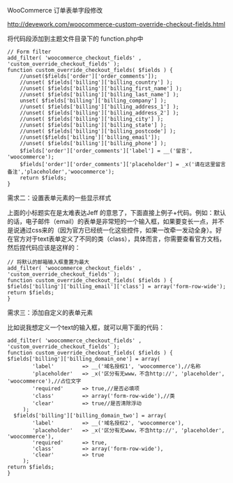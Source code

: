 WooCommerce 订单表单字段修改

http://devework.com/woocommerce-custom-override-checkout-fields.html

将代码段添加到主题文件目录下的 function.php中

```
// Form filter
add_filter( 'woocommerce_checkout_fields' , 'custom_override_checkout_fields' );
function custom_override_checkout_fields( $fields ) {
    //unset($fields['order']['order_comments']);
    //unset( $fields['billing']['billing_country'] );
    //unset( $fields['billing']['billing_first_name'] );
    //unset( $fields['billing']['billing_last_name'] );
    unset( $fields['billing']['billing_company'] );
    //unset( $fields['billing']['billing_address_1'] );
    //unset( $fields['billing']['billing_address_2'] );
    //unset( $fields['billing']['billing_city'] );
    //unset( $fields['billing']['billing_state'] );
    //unset( $fields['billing']['billing_postcode'] );
    //unset($fields['billing']['billing_email']);
    //unset( $fields['billing']['billing_phone'] );
	$fields['order']['order_comments']['label'] = __('留言', 'woocommerce');
	$fields['order']['order_comments']['placeholder'] = _x('请在这里留言备注','placeholder','woocommerce');
    return $fields;
}
```
需求二：设置表单元素的一些显示样式

上面的小标题实在是太难表达Jeff 的意思了，下面直接上例子+代码。例如：默认的话，电子邮件（email）的表单是非常短的一个输入框，如果要变长一点，并不是说通过css来的（因为官方已经统一化这些控件，如果一改牵一发动全身）。好在官方对于text表单定义了不同的类（class），具体而言，你需要查看官方文档，然后捏代码应该是这样的：

```
// 将默认的邮箱输入框重置为最大
add_filter( 'woocommerce_checkout_fields' , 'custom_override_checkout_fields' );
function custom_override_checkout_fields( $fields ) {
$fields['billing']['billing_email']['class'] = array('form-row-wide');
return $fields;
}
```

需求三：添加自定义的表单元素

比如说我想定义一个text的输入框，就可以用下面的代码：

```
add_filter( 'woocommerce_checkout_fields' , 'custom_override_checkout_fields' );
function custom_override_checkout_fields( $fields ) {
$fields['billing']['billing_domain_one'] = array(
        'label'         => __('域名授权1', 'woocommerce'),//名称
        'placeholder'   => _x('区分有无www，不含http://', 'placeholder', 'woocommerce'),//占位文字
        'required'      => true,//是否必填项
        'class'         => array('form-row-wide'),//类
        'clear'         => true//是否清除浮动
     );
  $fields['billing']['billing_domain_two'] = array(
        'label'         => __('域名授权2', 'woocommerce'),
        'placeholder'   => _x('区分有无www，不含http://', 'placeholder', 'woocommerce'),
        'required'      => true,
        'class'         => array('form-row-wide'),
        'clear'         => true
     );
return $fields;
}
```

